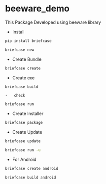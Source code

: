 # beeware_demo
This Package Developed using beeware library

-   Install
```bash
pip install briefcase
```

```bash
briefcase new
```

-   Create Bundle
```bash
briefcase create
```

-   Create exe
```bash
briefcase build
```
    -   check 
```bash 
briefcase run
```

-   Create Installer
```bash
briefcase package
```

-   Create Update
```bash
briefcase update
```
```bash
briefcase run -u
```

-   For Android
```bash
briefcase create android
```
```bash
briefcase build android
```

    


